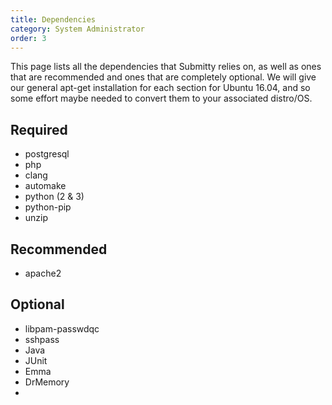 ```yaml
---
title: Dependencies
category: System Administrator
order: 3
---
```


This page lists all the dependencies that Submitty relies on, as well as ones that are recommended and ones that are
completely optional. We will give our general apt-get installation for each section for Ubuntu 16.04, and so some
effort maybe needed to convert them to your associated distro/OS.


## Required
* postgresql
* php 
* clang
* automake
* python (2 & 3)
* python-pip
* unzip

## Recommended
* apache2 

## Optional
* libpam-passwdqc
* sshpass
* Java
* JUnit
* Emma
* DrMemory
* 
